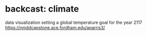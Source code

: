 # backcast: climate
data visualization setting a global temperature goal for the year 2117 
https://nmddcapstone.ace.fordham.edu/aparris3/
